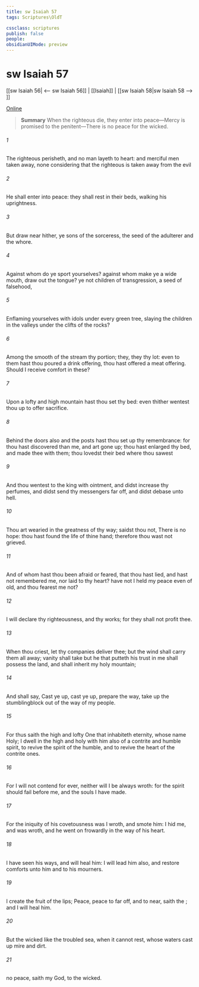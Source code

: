 ```yaml
---
title: sw Isaiah 57
tags: Scriptures\OldT

cssclass: scriptures
publish: false
people:
obsidianUIMode: preview
---
```


# sw Isaiah 57
[[sw Isaiah 56| <-- sw Isaiah 56]] | [[Isaiah]] | [[sw Isaiah 58|sw Isaiah 58 --> ]]

[Online](https://churchofjesuschrist.org/study/scriptures/ot/isa/57?lang=eng)

> __Summary__
When the righteous die, they enter into peace—Mercy is promised to the penitent—There is no peace for the wicked.

###### 1 
The righteous perisheth, and no man layeth  to heart: and merciful men  taken away, none considering that the righteous is taken away from the evil 

###### 2 
He shall enter into peace: they shall rest in their beds,  walking  his uprightness.

###### 3 
But draw near hither, ye sons of the sorceress, the seed of the adulterer and the whore.

###### 4 
Against whom do ye sport yourselves? against whom make ye a wide mouth,  draw out the tongue?  ye not children of transgression, a seed of falsehood,

###### 5 
Enflaming yourselves with idols under every green tree, slaying the children in the valleys under the clifts of the rocks?

###### 6 
Among the smooth  of the stream  thy portion; they, they  thy lot: even to them hast thou poured a drink offering, thou hast offered a meat offering. Should I receive comfort in these?

###### 7 
Upon a lofty and high mountain hast thou set thy bed: even thither wentest thou up to offer sacrifice.

###### 8 
Behind the doors also and the posts hast thou set up thy remembrance: for thou hast discovered  than me, and art gone up; thou hast enlarged thy bed, and made thee  with them; thou lovedst their bed where thou sawest 

###### 9 
And thou wentest to the king with ointment, and didst increase thy perfumes, and didst send thy messengers far off, and didst debase  unto hell.

###### 10 
Thou art wearied in the greatness of thy way;  saidst thou not, There is no hope: thou hast found the life of thine hand; therefore thou wast not grieved.

###### 11 
And of whom hast thou been afraid or feared, that thou hast lied, and hast not remembered me, nor laid  to thy heart? have not I held my peace even of old, and thou fearest me not?

###### 12 
I will declare thy righteousness, and thy works; for they shall not profit thee.

###### 13 
When thou criest, let thy companies deliver thee; but the wind shall carry them all away; vanity shall take  but he that putteth his trust in me shall possess the land, and shall inherit my holy mountain;

###### 14 
And shall say, Cast ye up, cast ye up, prepare the way, take up the stumblingblock out of the way of my people.

###### 15 
For thus saith the high and lofty One that inhabiteth eternity, whose name  Holy; I dwell in the high and holy  with him also  of a contrite and humble spirit, to revive the spirit of the humble, and to revive the heart of the contrite ones.

###### 16 
For I will not contend for ever, neither will I be always wroth: for the spirit should fail before me, and the souls  I have made.

###### 17 
For the iniquity of his covetousness was I wroth, and smote him: I hid me, and was wroth, and he went on frowardly in the way of his heart.

###### 18 
I have seen his ways, and will heal him: I will lead him also, and restore comforts unto him and to his mourners.

###### 19 
I create the fruit of the lips; Peace, peace to  far off, and to  near, saith the ; and I will heal him.

###### 20 
But the wicked  like the troubled sea, when it cannot rest, whose waters cast up mire and dirt.

###### 21 
 no peace, saith my God, to the wicked.

